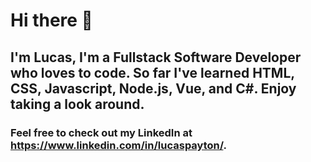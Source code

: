 # Hi there 👋

## I'm Lucas, I'm a Fullstack Software Developer who loves to code. So far I've learned HTML, CSS, Javascript, Node.js, Vue, and C#. Enjoy taking a look around.
### Feel free to check out my LinkedIn at https://www.linkedin.com/in/lucaspayton/.
